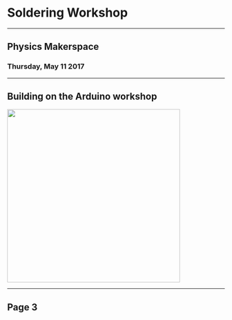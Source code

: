 # Soldering Workshop
--------------------
## Physics Makerspace
### Thursday, May 11 2017
---
## Building on the Arduino workshop
<img src="/images/completedBreadboard" width="400">

---
## Page 3
